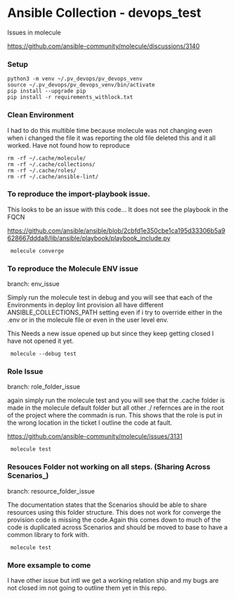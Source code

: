 # Ansible Collection - devops_test

Issues in molecule 

https://github.com/ansible-community/molecule/discussions/3140

### Setup
```
python3 -m venv ~/.pv_devops/pv_devops_venv
source ~/.pv_devops/pv_devops_venv/bin/activate
pip install --upgrade pip
pip install -r requirements_withlock.txt
```

### Clean Environment

I had to do this multible time because molecule was not changing even when i changed the file it was reporting the old file deleted this and it all worked.  Have not found how to reproduce
```
rm -rf ~/.cache/molecule/
rm -rf ~/.cache/collections/
rm -rf ~/.cache/roles/
rm -rf ~/.cache/ansible-lint/
```
### To reproduce the import-playbook issue. 

This looks to be an issue with this code... It does not see the playbook in the FQCN

https://github.com/ansible/ansible/blob/2cbfd1e350cbe1ca195d33306b5a9628667ddda8/lib/ansible/playbook/playbook_include.py

```
 molecule converge
```

### To reproduce the Molecule ENV issue 

branch: env_issue 

Simply run the molecule test in debug and you will see that each of the Environments in deploy lint provision all have different ANSIBLE_COLLECTIONS_PATH setting even if i try to override either in the .env or in the molecule file or even in the user level env.

This Needs a new issue opened up but since they keep getting closed I have not opened it yet.

```
 molecule --debug test
```

### Role Issue 

branch: role_folder_issue 

again simply run the molecule test and you will see that the .cache folder is made in the molecule default folder but all other ./ refernces are in the root of the project where the commadn is run. This shows that the role is put in the wrong location in the ticket I outline the code at fault. 
 
https://github.com/ansible-community/molecule/issues/3131

```
 molecule test
```

### Resouces Folder not working on all steps. (Sharing Across Scenarios_)

branch: resource_folder_issue

The documentation states that the Scenarios should be able to share resources using this folder structure. This does not work for converge the provision code is missing the code.Again this comes down to much of the code is duplicated across Scenarios and should be moved to base to have a common library to fork with. 

```
 molecule test
```


### More exsample to come
I have other issue but intl we get a working relation ship and my bugs are not closed im not going to outline them yet in this repo. 
